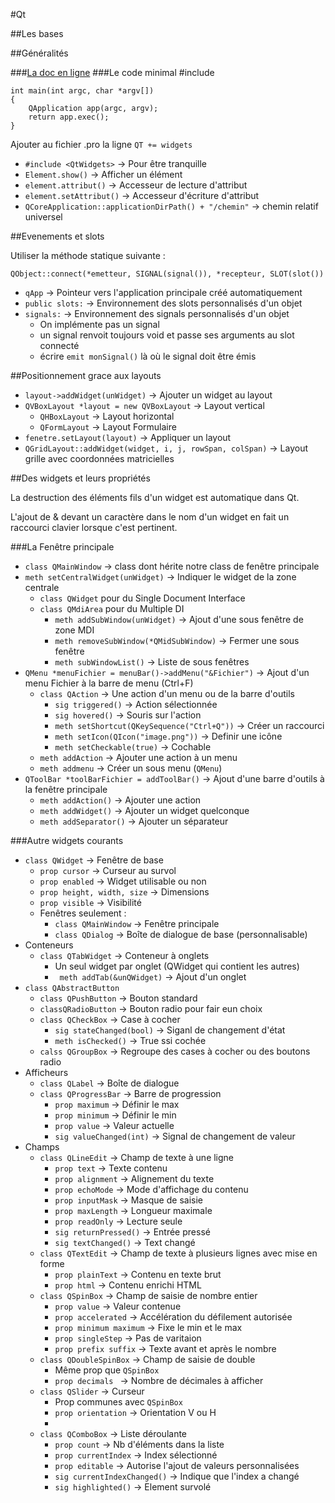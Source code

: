 #Qt

##Les bases

##Généralités

###[La doc en ligne](http://qt-project.org/doc)
###Le code minimal
	#include <QApplication>
	 
	int main(int argc, char *argv[])
	{
	    QApplication app(argc, argv);
	    return app.exec();
	}

Ajouter au fichier .pro la ligne `QT += widgets`

* `#include <QtWidgets>` -> Pour être tranquille
* `Element.show()` -> Afficher un élément
* `element.attribut()` -> Accesseur de lecture d'attribut
* `element.setAttribut()` -> Accesseur d'écriture d'attribut
* `QCoreApplication::applicationDirPath() + "/chemin"` -> chemin relatif universel

##Evenements et slots

Utiliser la méthode statique suivante :

	QObject::connect(*emetteur, SIGNAL(signal()), *recepteur, SLOT(slot())

* `qApp` -> Pointeur vers l'application principale créé automatiquement
* `public slots:` -> Environnement des slots personnalisés d'un objet
* `signals:` -> Environnement des signals personnalisés d'un objet
	* On implémente pas un signal
	* un signal renvoit toujours void et passe ses arguments au slot connecté
	* écrire `emit monSignal()` là où le signal doit être émis

##Positionnement grace aux layouts

* `layout->addWidget(unWidget)` -> Ajouter un widget au layout
* `QVBoxLayout *layout = new QVBoxLayout` -> Layout vertical
	* `QHBoxLayout` -> Layout horizontal
	* `QFormLayout` -> Layout Formulaire
* `fenetre.setLayout(layout)` -> Appliquer un layout
* `QGridLayout::addWidget(widget, i, j, rowSpan, colSpan)` -> Layout grille avec coordonnées matricielles

##Des widgets et leurs propriétés

La destruction des éléments fils d'un widget est automatique dans Qt.

L'ajout de & devant un caractère dans le nom d'un widget en fait un raccourci clavier lorsque c'est pertinent.

###La Fenêtre principale

* `class QMainWindow` -> class dont hérite notre class de fenêtre principale
* `meth setCentralWidget(unWidget)` -> Indiquer le widget de la zone centrale
	* `class QWidget` pour du Single Document Interface
	* `class QMdiArea` pour du Multiple DI
		* `meth addSubWindow(unWidget)` -> Ajout d'une sous fenêtre de zone MDI
		* `meth removeSubWindow(*QMidSubWindow)` -> Fermer une sous fenêtre
		* `meth subWindowList()` -> Liste de sous fenêtres
* `QMenu *menuFichier = menuBar()->addMenu("&Fichier")` -> Ajout d'un menu Fichier à la barre de menu (Ctrl+F)
	* `class QAction` -> Une action d'un menu ou de la barre d'outils
		* `sig triggered()` -> Action sélectionnée
		* `sig hovered()` -> Souris sur l'action
		* `meth setShortcut(QKeySequence("Ctrl+Q"))` -> Créer un raccourci
		* `meth setIcon(QIcon("image.png"))` -> Definir une icône
		* `meth setCheckable(true)` -> Cochable
	* `meth addAction` -> Ajouter une action à un menu
	* `meth addmenu` -> Créer un sous menu (`QMenu`)
* `QToolBar *toolBarFichier = addToolBar()` -> Ajout d'une barre d'outils à la fenêtre principale
	* `meth addAction()` -> Ajouter une action
	* `meth addWidget()` -> Ajouter un widget quelconque
	* `meth addSeparator()` -> Ajouter un séparateur


###Autre widgets courants

* `class QWidget` -> Fenêtre de base
	* `prop cursor` -> Curseur au survol
	* `prop enabled` -> Widget utilisable ou non
	* `prop height, width, size` -> Dimensions
	* `prop visible` -> Visibilité
	* Fenêtres seulement :
		* `class QMainWindow` -> Fenêtre principale
		* `class QDialog` -> Boîte de dialogue de base (personnalisable)
* Conteneurs
	* `class QTabWidget` -> Conteneur à onglets
		* Un seul widget par onglet (QWidget qui contient les autres)
		* ` meth addTab(&unQWidget)` -> Ajout d'un onglet
* `class QAbstractButton`
	* `class QPushButton` -> Bouton standard
	* `classQRadioButton` -> Bouton radio pour fair eun choix
	* `class QCheckBox` -> Case à cocher
		* `sig stateChanged(bool)` -> Siganl de changement d'état
		* `meth isChecked()` -> True ssi cochée
	* `calss QGroupBox` -> Regroupe des cases à cocher ou des boutons radio
* Afficheurs
	* `class QLabel` -> Boîte de dialogue
	* `class QProgressBar` -> Barre de progression
		* `prop maximum` -> Définir le max
		* `prop minimum` -> Définir le min
		* `prop value` -> Valeur actuelle
		* `sig valueChanged(int)` -> Signal de changement de valeur
* Champs
	* `class QLineEdit` -> Champ de texte à une ligne
		* `prop text` -> Texte contenu
		* `prop alignment` -> Alignement du texte
		* `prop echoMode` -> Mode d'affichage du contenu
		* `prop inputMask` -> Masque de saisie
		* `prop maxLength` -> Longueur maximale
		* `prop readOnly` -> Lecture seule
		* `sig returnPressed()` -> Entrée pressé
		* `sig textChanged()` -> Text changé
	* `class QTextEdit` -> Champ de texte à plusieurs lignes avec mise en forme
		* `prop plainText` -> Contenu en texte brut
		* `prop html` -> Contenu enrichi HTML
	* `class QSpinBox` -> Champ de saisie de nombre entier
		* `prop value` -> Valeur contenue
		* `prop accelerated` -> Accélération du défilement autorisée
		* `prop minimum maximum` -> Fixe le min et le max
		* `prop singleStep` -> Pas de varitaion
		* `prop prefix suffix` -> Texte avant et après le nombre
	* `class QDoubleSpinBox` -> Champ de saisie de double
		* Même prop que `QSpinBox`
		* `prop decimals ` -> Nombre de décimales à afficher
	* `class QSlider` -> Curseur
		* Prop communes avec `QSpinBox`
		* `prop orientation` -> Orientation V ou H
		* 
	* `class QComboBox` -> Liste déroulante
		* `prop count` -> Nb d'éléments dans la liste
		* `prop currentIndex` -> Index sélectionné
		* `prop editable` -> Autorise l'ajout de valeurs personnalisées
		* `sig currentIndexChanged()` -> Indique que l'index a changé
		* `sig highlighted()` -> Element survolé